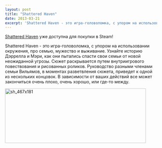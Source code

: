 ```yaml
---
layout: post
title: "Shattered Haven"
date: 2013-03-21
excerpt: 'Shattered Haven - это игра-головоломка, с упором на использовании окружения, про семью, мужество и выживание. Узнайте историю Дэррелла и Мэри, как они пытались спасти свои семьи от новой неожиданной угрозы. Сюжет раскрывается путем внутриигрового повествования и рисованных роликов. Руководство разными членами семьи Вильямов, в моментах разветвления сюжета, приведет к одной из нескольких концовок. В зависимости от ваших действий все может закончиться очень плохо, очень хорошо, или где-то между.'
---
```


<a href="http://store.steampowered.com/app/234370/" target="_blank">Shattered Haven</a> уже доступна для покупки в Steam!

Shattered Haven - это игра-головоломка, с упором на использовании окружения, про семью, мужество и выживание. Узнайте историю Дэррелла и Мэри, как они пытались спасти свои семьи от новой неожиданной угрозы. Сюжет раскрывается путем внутриигрового повествования и рисованных роликов. Руководство разными членами семьи Вильямов, в моментах разветвления сюжета, приведет к одной из нескольких концовок. В зависимости от ваших действий все может закончиться очень плохо, очень хорошо, или где-то между.

<a href="http://store.steampowered.com/app/234370/" target="_blank"><img class="aligncenter size-full wp-image-1793" alt="sh_467x181" src="http://gamersoul.ru/wp-content/uploads/2013/03/sh_467x181.jpg" width="467" height="181" /></a>